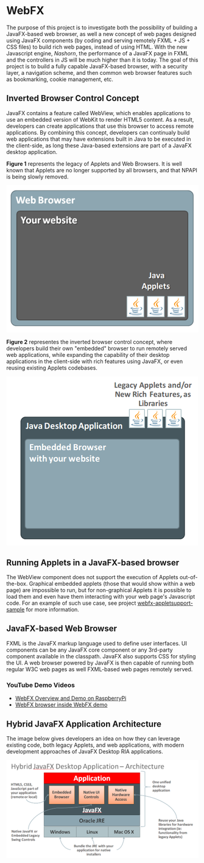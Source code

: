 WebFX
=====
The purpose of this project is to investigate both the possibility of building a JavaFX-based web browser, as well a new concept of web pages designed using JavaFX components (by coding and serving remotely FXML + JS + CSS files) to build rich web pages, instead of using HTML. With the new Javascript engine, *Nashorn*, the performance of a JavaFX page in FXML and the controllers in JS will be much higher than it is today. The goal of this project is to build a fully capable JavaFX-based browser, with a security layer, a navigation scheme, and then common web browser features such as bookmarking, cookie management, etc.

## Inverted Browser Control Concept
JavaFX contains a feature called WebView, which enables applications to use an embedded version of WebKit to render HTML5 content. As a result, developers can create applications that use this browser to access remote applications. By combining this concept, developers can continualy build web applications that may have extensions built in Java to be executed in the client-side, as long these Java-based extensions are part of a JavaFX desktop application.

**Figure 1** represents the legacy of Applets and Web Browsers. It is well known that Applets are no longer supported by all browsers, and that NPAPI is being slowly removed.

![Figure 1](browser-applet-1.png) 

**Figure 2** representes the inverted browser control concept, where developers build their own "embedded" browser to run remotely served web applications, while expanding the capability of their desktop applications in the client-side with rich features using JavaFX, or even reusing existing Applets codebases.

![Figure 2](browser-applet-2.png) 

## Running Applets in a JavaFX-based browser
The WebView component does not support the execution of Applets out-of-the-box. Graphical embedded applets (those that would show within a web page) are impossible to run, but for non-graphical Applets it is possible to load them and even have them interacting with your web page's Javascript code. For an example of such use case, see project [webfx-appletsupport-sample](webfx-appletsupport-sample/) for more information.

## JavaFX-based Web Browser
FXML is the JavaFX markup language used to define user interfaces. UI components can be any JavaFX core component or any 3rd-party component available in the classpath. JavaFX also supports CSS for styling the UI. A web browser powered by JavaFX is then capable of running both regular W3C web pages as well FXML-based web pages remotely served.

### YouTube Demo Videos
 - [WebFX Overview and Demo on RaspberryPi](https://www.youtube.com/watch?v=bzmdkjnbFkI)
 - [WebFX browser inside WebFX demo](https://www.youtube.com/watch?v=2LUF7lgpKLg#t=11)

## Hybrid JavaFX Application Architecture
The image below gives developers an idea on how they can leverage existing code, both legacy Applets, and web applications, with modern development approaches of JavaFX Desktop RIA applications. 

![Figure 3](hybrid-javafx-architecture.png)
